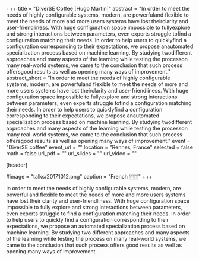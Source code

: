 +++
title = "DiverSE Coffee [Hugo Martin]"
abstract = "In order to meet the needs of highly configurable systems, modern, are powerfuland flexible to meet the needs of more and more users systems have lost theirclarity and user-friendliness. With huge configuration space impossible to fullyexplore and strong interactions between parameters, even experts struggle tofind a configuration matching their needs. In order to help users to quicklyfind a configuration corresponding to their expectations, we propose anautomated specialization process based on machine learning. By studying twodifferent approaches and many aspects of the learning while testing the processon many real-world systems, we came to the conclusion that such process offersgood results as well as opening many ways of improvement."
abstract_short = "In order to meet the needs of highly configurable systems, modern, are powerfuland flexible to meet the needs of more and more users systems have lost theirclarity and user-friendliness. With huge configuration space impossible to fullyexplore and strong interactions between parameters, even experts struggle tofind a configuration matching their needs. In order to help users to quicklyfind a configuration corresponding to their expectations, we propose anautomated specialization process based on machine learning. By studying twodifferent approaches and many aspects of the learning while testing the processon many real-world systems, we came to the conclusion that such process offersgood results as well as opening many ways of improvement."
event = "DiverSE coffee"
event_url = ""
location = "Rennes, France"
selected = false
math = false
url_pdf = ""
url_slides = ""
url_video = ""


[header]

#image = "talks/20171012.png"
caption = "French :fr:"
+++


<div class="ap s2 eg" tabindex="0" role="listitem" aria-expanded="true" aria-selected="true" data-msg-id="lQa#msg-f:1603886821125442942" data-msg-id-qs="qslQa-msg-f-1603886821125442942">
<div class="pA s2">
<div class="he s2">
<div class="b5 xJNT8d">
<div class="uyb8Gf">
<div>
<div class="F3hlO">
<div>
<div>
<div>In order to meet the needs of highly configurable systems, modern, are powerful and flexible to meet the needs of more and more users systems have lost their clarity and user-friendliness. With huge configuration space impossible to fully explore and strong interactions between parameters, even experts struggle to find a configuration matching their needs. In order to help users to quickly find a configuration corresponding to their expectations, we propose an automated specialization process based on machine learning. By studying two different approaches and many aspects of the learning while testing the process on many real-world systems, we came to the conclusion that such process offers good results as well as opening many ways of improvement.</div>
</div>
</div>
</div>
</div>
</div>
</div>
<section class="jT">
<div class="OW"></div>
</section></div>
</div>
</div>
<div class="ap s2" tabindex="0" role="listitem" aria-expanded="true" aria-selected="false" data-msg-id="lQa#msg-a:r8738367721638146220" data-msg-id-qs="qslQa-msg-a-r8738367721638146220">
<div class="Ay"></div>
<div class="pA s2"></div>
</div>
